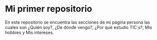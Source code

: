 # Mi primer repositorio
En este repositorio se encuentra las secciones de mi página persona las cuales son ¿Quién soy?, ¿De dónde vengo?, ¿Por qué estudio TIC´s?, Mis hobbies y Mis intereses.